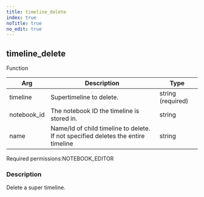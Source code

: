 ```yaml
---
title: timeline_delete
index: true
noTitle: true
no_edit: true
---
```




<div class="vql_item"></div>


## timeline_delete
<span class='vql_type label label-warning pull-right page-header'>Function</span>



<div class="vqlargs"></div>

Arg | Description | Type
----|-------------|-----
timeline|Supertimeline to delete.|string (required)
notebook_id|The notebook ID the timeline is stored in.|string
name|Name/Id of child timeline to delete. If not specified deletes the entire timeline|string

<span class="permission_list vql_type">Required permissions:</span><span class="permission_list linkcolour label label-important">NOTEBOOK_EDITOR</span>

### Description

Delete a super timeline.

